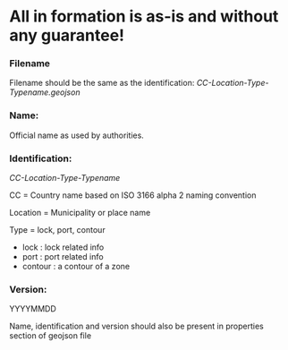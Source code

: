 # All in formation is as-is and without any guarantee!

### Filename
Filename should be the same as the identification: _CC-Location-Type-Typename.geojson_

### Name:
Official name as used by authorities.

### Identification: 
_CC-Location-Type-Typename_

CC			= Country name based on ISO 3166 alpha 2 naming convention

Location	= Municipality or place name 

Type		= lock, port, contour
* lock : lock related info
* port : port related info
* contour : a contour of a zone		

### Version:
YYYYMMDD

Name, identification and version should also be present in properties section of geojson file